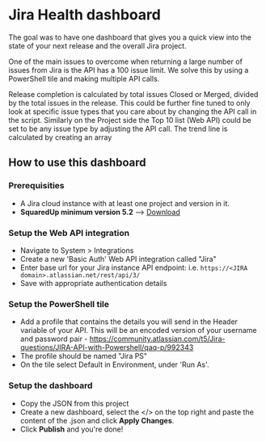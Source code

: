 # Jira Health dashboard

The goal was to have one dashboard that gives you a quick view into the state of your next release and the overall Jira project.

One of the main issues to overcome when returning a large number of issues from Jira is the API has a 100 issue limit. We solve this by using a PowerShell tile and making multiple API calls.

Release completion is calculated by total issues Closed or Merged, divided by the total issues in the release. This could be further fine tuned to only look at specific issue types that you care about by changing the API call in the script.
Similarly on the Project side the Top 10 list (Web API) could be set to be any issue type by adjusting the API call.
The trend line is calculated by creating an array

## How to use this dashboard

### Prerequisities
- A Jira cloud instance with at least one project and version in it.
- **SquaredUp minimum version 5.2** --> [Download](https://download.squaredup.com/)

### Setup the Web API integration
- Navigate to System > Integrations
- Create a new 'Basic Auth' Web API integration called "Jira"
- Enter base url for your Jira instance API endpoint: i.e. `https://<JIRA domain>.atlassian.net/rest/api/3/`
- Save with appropriate authentication details

### Setup the PowerShell tile
- Add a profile that contains the details you will send in the Header variable of your API. This will be an encoded version of your username and password pair - https://community.atlassian.com/t5/Jira-questions/JIRA-API-with-Powershell/qaq-p/992343
- The profile should be named "Jira PS"
- On the tile select Default in Environment, under 'Run As'.

### Setup the dashboard
- Copy the JSON from this project
- Create a new dashboard, select the </> on the top right and paste the content of the .json and click **Apply Changes**.
- Click **Publish** and you're done!

